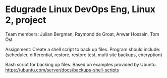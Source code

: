 # Edugrade Linux DevOps Eng, Linux 2, project

Team members: Julian Bergman, Raymond de Groat, Anwar Hossain, Tom Öst

Assignment: Create a shell script to back up files.
Program should include: (scheduler, differential, restore, restore test, multi site backups, encryption)

Bash script for backing up files. Based on examples provided by Ubuntu.
https://ubuntu.com/server/docs/backups-shell-scripts

